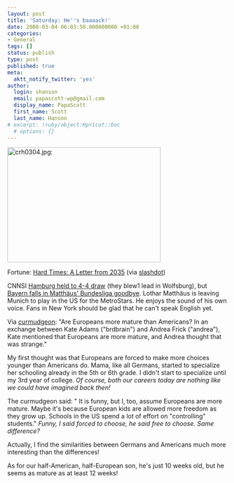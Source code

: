 ```yaml
---
layout: post
title: 'Saturday: He''s baaaack!'
date: 2000-03-04 06:03:50.000000000 +01:00
categories:
- General
tags: []
status: publish
type: post
published: true
meta:
  aktt_notify_twitter: 'yes'
author:
  login: shanson
  email: papascott-wp@gmail.com
  display_name: PapaScott
  first_name: Scott
  last_name: Hanson
# excerpt: !ruby/object:Hpricot::Doc
  # options: {}
---
```

<p><img src="http://www.papascott.de/wordpress/wp-content/uploads/2000/03/20000304010.jpg" height="262" width="350" border="0" alt="crh0304.jpg: " /></p>
<p>Fortune: <a href="http://www.fortune.com/fortune/2000/03/06/ste.html">Hard Times: A Letter from 2035</a> (via <a href="http://slashdot.org">slashdot</a>)</p>
<p>CNNSI <a href="http://cnnsi.com/soccer/world/news/2000/03/03/german_roundup_ap/">Hamburg held to 4-4 draw</a> (they blew1 lead in Wolfsburg), but <a href="http://cnnsi.com/soccer/world/news/2000/03/04/german_roundup/">Bayern falls in Matthäus' Bundesliga goodbye</a>. Lothar Matthäus is leaving Munich to play in the US for the MetroStars. He enjoys the sound of his own voice. Fans in New York should be glad that he can't speak English yet.</p>
<p>Via <a href="http://cuwu.editthispage.com/">curmudgeon</a>:  "Are Europeans more mature than Americans? In an exchange between Kate Adams ("brdbrain") and Andrea Frick ("andrea"), Kate mentioned that Europeans are more mature, and Andrea thought that was strange."</p>
<p>My first thought was that Europeans are forced to make more choices younger than Americans do. Mama, like all Germans, started to specialize her schooling already in the 5th or 6th grade. I didn't start to specialize until my 3rd year of college. <i>Of course, both our careers today are nothing like we could have imagined back then!</i></p>
<p>The curmudgeon said: " It is funny, but I, too, assume Europeans are more mature. Maybe it's because European kids are allowed more freedom as they grow up. Schools in the US spend a lot of effort on "controlling" students." <i>Funny, I said forced to choose, he said free to choose. Same difference?</i> </p>
<p>Actually, I find the similarities between Germans and Americans much more interesting than the differences!</p>
<p>As for our half-American, half-European son, he's just 10 weeks old, but he seems as mature as at least 12 weeks!</p>
